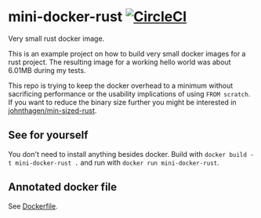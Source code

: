 # mini-docker-rust [![CircleCI](https://circleci.com/gh/kpcyrd/mini-docker-rust/tree/main.svg?style=svg)](https://circleci.com/gh/kpcyrd/mini-docker-rust/tree/main)

Very small rust docker image.

This is an example project on how to build very small docker images for a rust project. The resulting image for a working hello world was about 6.01MB during my tests.

This repo is trying to keep the docker overhead to a minimum without sacrificing performance or the usability implications of using `FROM scratch`. If you want to reduce the binary size further you might be interested in [johnthagen/min-sized-rust](https://github.com/johnthagen/min-sized-rust).

## See for yourself

You don't need to install anything besides docker. Build with `docker build -t mini-docker-rust .` and run with `docker run mini-docker-rust`.

## Annotated docker file

See [Dockerfile](Dockerfile).
